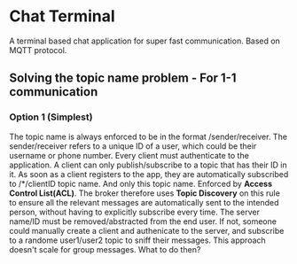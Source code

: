 # Chat Terminal

A terminal based chat application for super fast communication. Based on MQTT protocol.

## Solving the topic name problem - For 1-1 communication

### Option 1 (Simplest)
The topic name is always enforced to be in the format /sender/receiver. The sender/receiver refers to a unique ID of a user, which could be their username or phone number. Every client must authenticate to the application. A client can only publish/subscribe to a topic that has their ID in it. As soon as a client registers to the app, they are automatically subscribed to /\*/clientID topic name. And only this topic name. Enforced by **Access Control List(ACL)**. The broker therefore uses **Topic Discovery** on this rule to ensure all the relevant messages are automatically sent to the intended person, without having to explicitly subscribe every time. The server name/ID must be removed/abstracted from the end user. If not, someone could manually create a client and authenicate to the server, and subscribe to a randome user1/user2 topic to sniff their messages. This approach doesn't scale for group messages. What to do then?
